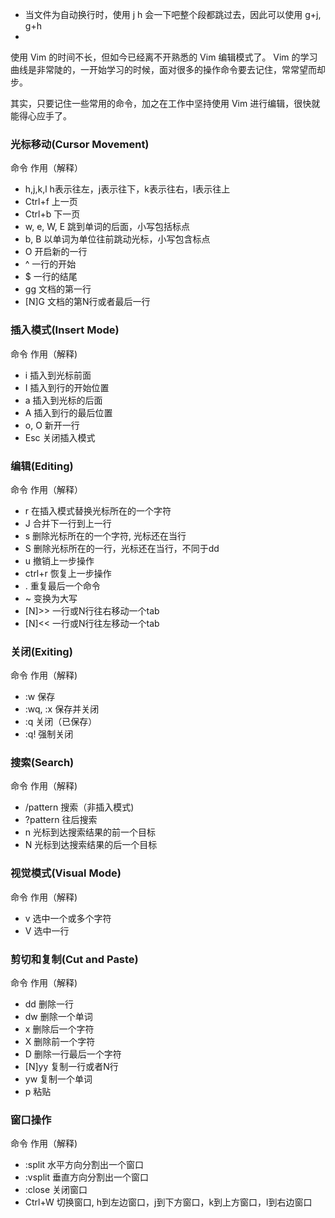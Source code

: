 - 当文件为自动换行时，使用 j h 会一下吧整个段都跳过去，因此可以使用 g+j, g+h
-


使用 Vim 的时间不长，但如今已经离不开熟悉的 Vim 编辑模式了。 Vim 的学习曲线是非常陡的，一开始学习的时候，面对很多的操作命令要去记住，常常望而却步。

其实，只要记住一些常用的命令，加之在工作中坚持使用 Vim 进行编辑，很快就能得心应手了。

### 光标移动(Cursor Movement)

命令 作用（解释）
- h,j,k,l h表示往左，j表示往下，k表示往右，l表示往上
- Ctrl+f 上一页
- Ctrl+b 下一页
- w, e, W, E 跳到单词的后面，小写包括标点
- b, B 以单词为单位往前跳动光标，小写包含标点
- O 开启新的一行
- ^ 一行的开始
- $ 一行的结尾
- gg 文档的第一行
- [N]G 文档的第N行或者最后一行

### 插入模式(Insert Mode)

命令 作用（解释)
- i 插入到光标前面
- I 插入到行的开始位置
- a 插入到光标的后面
- A 插入到行的最后位置
- o, O 新开一行
- Esc 关闭插入模式

### 编辑(Editing)

命令 作用（解释）
- r 在插入模式替换光标所在的一个字符
- J 合并下一行到上一行
- s 删除光标所在的一个字符, 光标还在当行
- S 删除光标所在的一行，光标还在当行，不同于dd
- u 撤销上一步操作
- ctrl+r 恢复上一步操作
- . 重复最后一个命令
- ~ 变换为大写
- [N]>> 一行或N行往右移动一个tab
- [N]<< 一行或N行往左移动一个tab

### 关闭(Exiting)

命令 作用（解释)
- :w 保存
- :wq, :x 保存并关闭
- :q 关闭（已保存）
- :q! 强制关闭

### 搜索(Search)

命令 作用（解释)
- /pattern 搜索（非插入模式)
- ?pattern 往后搜索
- n 光标到达搜索结果的前一个目标
- N 光标到达搜索结果的后一个目标

### 视觉模式(Visual Mode)

命令 作用（解释)
- v 选中一个或多个字符
- V 选中一行

### 剪切和复制(Cut and Paste)

命令 作用（解释)
- dd 删除一行
- dw 删除一个单词
- x 删除后一个字符
- X 删除前一个字符
- D 删除一行最后一个字符
- [N]yy 复制一行或者N行
- yw 复制一个单词
- p 粘贴

### 窗口操作

命令 作用（解释)
- :split 水平方向分割出一个窗口
- :vsplit 垂直方向分割出一个窗口
- :close 关闭窗口
- Ctrl+W 切换窗口, h到左边窗口，j到下方窗口，k到上方窗口，l到右边窗口
